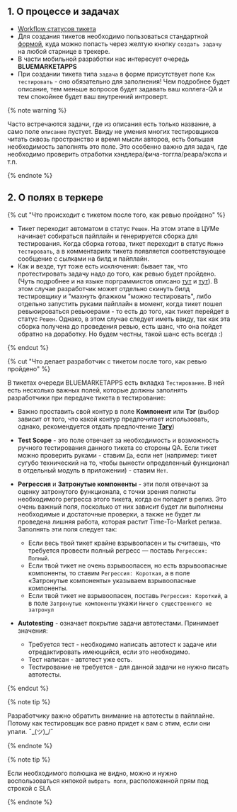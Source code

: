## 1. О процессе и задачах

* [Workflow статусов тикета](https://wiki.yandex-team.ru/users/a-chechetkin/jekran-novichka-mobilnogo-testirovanija/#osobennostimobilnogotestirovanijaprilozhenijjberu)
* Для создания тикетов необходимо пользоваться стандартной [формой](https://st.yandex-team.ru/createTicket?queue=BLUEMARKETAPPS), куда можно попасть через желтую кнопку `создать задачу` на любой старнице в трекере.
* В части мобильной разработки нас интересует очередь **BLUEMARKETAPPS**
* При создании тикета типа `задача` в форме присутствует поле `Как тестировать` - оно обязательно для заполнения! Чем подробнее будет описание, тем меньше вопросов будет задавать ваш коллега-QA и тем спокойнее будет ваш внутренний интроверт.

{% note warning %}

Часто встречаются задачи, где из описания есть только название, а само поле `описание` пустует. Ввиду не умения многих тестировщиков читать сквозь пространство и время мысли авторов, есть большая необходимость заполнять это поле. Это особенно важно для задач, где необходимо проверить отработки хэндлера/фича-тоггла/реара/экспа и т.п.

{% endnote %}


## 2. О полях в теркере
{% cut "Что происходит с тикетом после того, как ревью пройдено" %}

* Тикет переходит автоматом в статус `Решен`. На этом этапе в ЦУМе начинает собираться пайплайн и генерируется сборка для тестирования. Когда сборка готова, тикет переходит в статус `Можно тестировать`, а в комментариях тикета появляется соответствующее сообщение с сылками на билд и пайплайн.
* Как и везде, тут тоже есть исключения: бывает так, что протестировать задачу надо до того, как ревью будет пройдено. (Чуть подробнее и на языке порграммистов описано [тут](https://docs.yandex-team.ru/market-mobile/android/git-flow-guide#parallel-epic-pipeline) и [тут](https://wiki.yandex-team.ru/market/users/apps/android/developmentflow/#testirovaniejepikov)). В этом случае разработчик может отдельно скинуть билд тестировщику и "махнуть флажком "можно тестировать", либо отдельно запустить руками пайплайн в момент, когда тикет пошел ревьюироваться ревьюерами - то есть до того, как тикет перейдет в статус `Решен`. Однако, в этом случае следует иметь ввиду, так как эта сборка получена до проведения ревью, есть шанс, что она пойдет обратно на доработку. Но будем честны, такой шанс есть всегда :) 

{% endcut %}

{% cut "Что делает разработчик с тикетом после того, как ревью пройдено" %}

В тикетах очереди BLUEMARKETAPPS есть вкладка `Тестирование`. В ней есть несколько важных полей, которые должны заполнять разработчики при передаче тикета в тестирование:
* Важно проставить свой контур в поле **Компонент** или **Тэг** (выбор зависит от того, что какой контур предпочитает использовать, однако, рекомендуется отдать предпочтение [**Тэгу**](https://wiki.yandex-team.ru/users/belirafon/unifikacija-razmetki-tiketov-v-konturax-b2c-marketa/))
* **Test Scope** - это поле отвечает за необходимость и возможность ручного тестирования данного тикета со стороны QA. Если тикет можно проверить руками - ставим `Да`, если нет (например: тикет сугубо технический на то, чтобы вынести определенный функционал в отдельный модуль в приложении) - ставим `Нет`.
* **Регрессия** и **Затронутые компоненты** - эти поля отвечают за оценку затронутого функционала, с точки зрения полноты необходимого регресса этого тикета, когда он попадет в релиз. 
Это очень важный поля, посколько от них зависит будет ли выполнены необходимые и достаточные проверки, а также не будет ли проведена лишняя работа, которая растит Time-To-Market релиза. Заполнять эти поля следует так:   

    * Если весь твой тикет крайне взрывоопасен и ты считаешь, что требуется провести полный регресс — поставь `Регрессия: Полный`.
    * Если твой тикет не очень взрывоопасен, но есть взрывоопасные компоненты, то ставим `Регрессия: Короткая`, а в поле «Затронутые компоненты» указываем взрывоопасные компоненты.
    * Если твой тикет не взрывоопасен, поставь `Регрессия: Короткий`, а в поле `Затронутые компоненты` укажи `Ничего существенного не затронул`

* **Autotesting** - означает покрытие задачи автотестами. Принимает значения:
    * Требуется тест - необходимо написать автотест к задаче или отредактировать имеющийся, если это необходимо.
    * Тест написан - автотест уже есть.
    * Тестирование не требуется - для данной задачи не нужно писать автотесты.

{% endcut %}

{% note tip %}

Разработчику важно обратить внимание на автотесты в пайплайне. Потому как тестировщик все равно придет к вам с этим, если они упали. ¯\_(ツ)_/¯ 

{% endnote %}


{% note tip %}

Если необходимого полюшка не видно, можно и нужно воспользоваться кнпокой `выбрать поля`, расположенной прям под строкой с SLA

{% endnote %}
